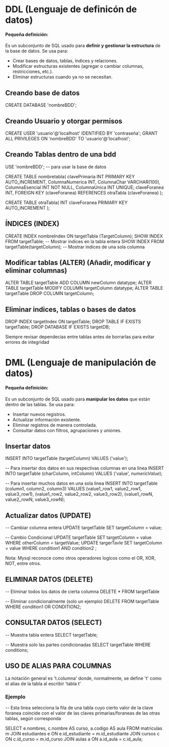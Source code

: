 
# DDL (Lenguaje de definicón de datos)

#### Pequeña definición:
Es un subconjunto de SQL usado para **definir y gestionar la estructura** de la base de datos. Se usa para: 
- Crear bases de datos, tablas, índices y relaciones.
- Modificar estructuras existentes (agregar o cambiar columnas, restricciones, etc.).
- Eliminar estructuras cuando ya no se necesitan.

## Creando base de datos

 CREATE DATABASE 'nombreBDD';

## Creando Usuario y otorgar permisos 

CREATE USER 'usuario'@'localhost' IDENTIFIED BY 'contraseña';
GRANT ALL PRIVILEGES ON 'nombreBDD' TO 'usuario'@'localhost';

## Creando Tablas dentro de una bdd 


USE 'nombreBDD'; -- para usar la base de datos


CREATE TABLE nombretabla(
clavePrimaria INT PRIMARY KEY AUTO_INCREMENT,
ColumnaNumerica INT,
ColumnaChar VARCHAR(100),
ColumnaEsencial INT NOT NULL,
ColumnaUnica INT UNIQUE;
claveForanea INT,
FOREIGN KEY (claveForanea) REFERENCES otraTabla (claveForanea)
);

CREATE TABLE otraTabla(
INT claveForanea PRIMARY KEY AUTO_INCREMENT
);

## ÍNDICES (INDEX)

CREATE INDEX nombreIndex ON targetTabla (TargetColumn);
SHOW INDEX FROM targetTable; -- Mostrar indices en la tabla entera
SHOW INDEX FROM targetTable(targetColumn); -- Mostrar indices de una sola columna

## Modificar tablas (ALTER) (Añadir, modificar y eliminar columnas)

ALTER TABLE targetTable ADD COLUMN newColumn datatype;
ALTER TABLE targetTable MODIFY COLUMN targetColumn datatype; 
ALTER TABLE targetTable DROP COLUMN targetColumn;

## Eliminar indices, tablas o bases de datos

DROP INDEX targetIndex ON targetTable;
DROP TABLE IF EXISTS targetTable;
DROP DATABASE IF EXISTS targetDB;

Siempre revisar dependecias entre tablas antes de borrarlas para evitar errores de integridad
# DML (Lenguaje de manipulación de datos)

#### Pequeña definición:
Es un subconjunto de SQL usado para **manipular los datos** que están dentro de las tablas. Se usa para: 
- Insertar nuevos registros.
- Actualizar información existente.
- Eliminar registros de manera controlada.
- Consultar datos con filtros, agrupaciones y uniones.


## Insertar datos

INSERT INTO targetTable (targetColumn) VALUES ('value');

-- Para insertar dos datos en sus respectivas columnas en una linea
INSERT INTO targetTable (charColumn, intColumn) VALUES ('value', _numericValue_);

-- Para insertar muchos datos en una sola linea 
INSERT INTO targetTable (column1, column2, column3) VALUES 
(value1_row1, value2_row1, value3_row1), 
(value1_row2, value2_row2, value3_row2), 
(value1_rowN, value2_rowN, value3_rowN);

## Actualizar datos (UPDATE) 

-- Cambiar columna entera
UPDATE targetTable SET targetColumn = value;

-- Cambio Condicional
UPDATE targetTable SET targetColumn = value WHERE otherColumn = targetValue;
UPDATE targerTavle SET targetColumn = value WHERE condition1 AND condition2 ;

Nota: Mysql reconoce como otros operadores logicos como el OR, XOR, NOT, entre otros.

## ELIMINAR DATOS (DELETE)

-- Eliminar todos los datos de cierta columna
DELETE * FROM targetTable

-- Eliminar condicionalmente (solo un ejemplo)
DELETE FROM targetTable WHERE condition1 OR CONDITION2; 


## CONSULTAR DATOS (SELECT)

-- Muestra tabla entera
SELECT targetTable;

-- Muestra solo las partes condicionadas
SELECT targetTable WHERE conditions;

## USO DE ALIAS PARA COLUMNAS

La notación general es 't.columna' donde, normalmente, se define 't' como el alias de la tabla al escribir 'tabla t' 

### Ejemplo

-- Esta linea selecciona la fila de una tabla cuyo cierto valor de la clave foranea coincide con el valor de las claves primarias/foraneas de las otras tablas, según corresponda

SELECT e.nombres, c.nombre AS curso, a.codigo AS aula
FROM matriculas m
JOIN estudiantes e ON e.id_estudiante = m.id_estudiante
JOIN cursos c ON c.id_curso = m.id_curso
JOIN aulas a ON a.id_aula = c.id_aula;







